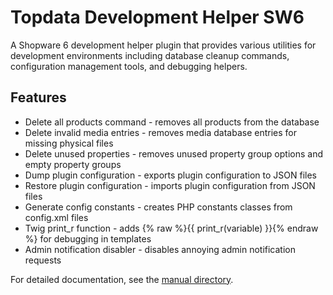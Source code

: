 # Topdata Development Helper SW6

A Shopware 6 development helper plugin that provides various utilities for development environments including database cleanup commands, configuration management tools, and debugging helpers.

## Features

- Delete all products command - removes all products from the database
- Delete invalid media entries - removes media database entries for missing physical files
- Delete unused properties - removes unused property group options and empty property groups
- Dump plugin configuration - exports plugin configuration to JSON files
- Restore plugin configuration - imports plugin configuration from JSON files
- Generate config constants - creates PHP constants classes from config.xml files
- Twig print_r function - adds {% raw %}{{ print_r(variable) }}{% endraw %} for debugging in templates
- Admin notification disabler - disables annoying admin notification requests

For detailed documentation, see the [manual directory](manual/).
